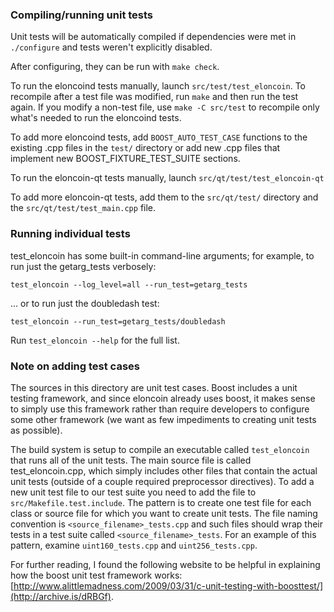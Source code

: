 ### Compiling/running unit tests

Unit tests will be automatically compiled if dependencies were met in `./configure`
and tests weren't explicitly disabled.

After configuring, they can be run with `make check`.

To run the eloncoind tests manually, launch `src/test/test_eloncoin`. To recompile
after a test file was modified, run `make` and then run the test again. If you
modify a non-test file, use `make -C src/test` to recompile only what's needed
to run the eloncoind tests.

To add more eloncoind tests, add `BOOST_AUTO_TEST_CASE` functions to the existing
.cpp files in the `test/` directory or add new .cpp files that
implement new BOOST_FIXTURE_TEST_SUITE sections.

To run the eloncoin-qt tests manually, launch `src/qt/test/test_eloncoin-qt`

To add more eloncoin-qt tests, add them to the `src/qt/test/` directory and
the `src/qt/test/test_main.cpp` file.

### Running individual tests

test_eloncoin has some built-in command-line arguments; for
example, to run just the getarg_tests verbosely:

    test_eloncoin --log_level=all --run_test=getarg_tests

... or to run just the doubledash test:

    test_eloncoin --run_test=getarg_tests/doubledash

Run `test_eloncoin --help` for the full list.

### Note on adding test cases

The sources in this directory are unit test cases.  Boost includes a
unit testing framework, and since eloncoin already uses boost, it makes
sense to simply use this framework rather than require developers to
configure some other framework (we want as few impediments to creating
unit tests as possible).

The build system is setup to compile an executable called `test_eloncoin`
that runs all of the unit tests.  The main source file is called
test_eloncoin.cpp, which simply includes other files that contain the
actual unit tests (outside of a couple required preprocessor
directives). To add a new unit test file to our test suite you need
to add the file to `src/Makefile.test.include`. The pattern is to
create one test file for each class or source file for which you want
to create unit tests.  The file naming convention is
`<source_filename>_tests.cpp` and such files should wrap their tests
in a test suite called `<source_filename>_tests`.  For an example of
this pattern, examine `uint160_tests.cpp` and `uint256_tests.cpp`.

For further reading, I found the following website to be helpful in
explaining how the boost unit test framework works:
[http://www.alittlemadness.com/2009/03/31/c-unit-testing-with-boosttest/](http://archive.is/dRBGf).
